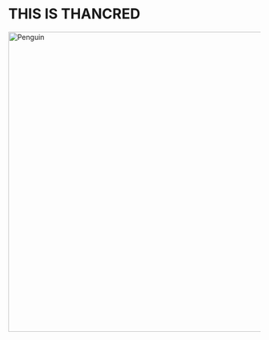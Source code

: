 <!DOCTYPE html>
<html lang="en">
<head>
</head>
<body>
<h1><strong> THIS IS THANCRED</strong></h1>
<img src="https://c.tenor.com/0GuhrmRAa04AAAAC/ffxiv-shadowbringers.gif" alt="Penguin" height="600">
</body>
</html>

